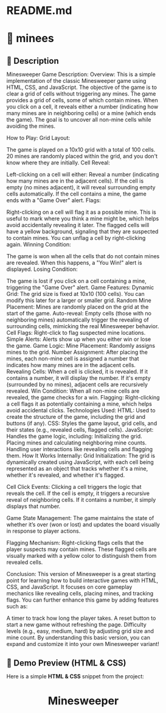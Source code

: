 # README.md
# 🌟 minees

## 📌 Description
Minesweeper Game Description:
Overview: This is a simple implementation of the classic Minesweeper game using HTML, CSS, and JavaScript. The objective of the game is to clear a grid of cells without triggering any mines. The game provides a grid of cells, some of which contain mines. When you click on a cell, it reveals either a number (indicating how many mines are in neighboring cells) or a mine (which ends the game). The goal is to uncover all non-mine cells while avoiding the mines.

How to Play:
Grid Layout:

The game is played on a 10x10 grid with a total of 100 cells.
20 mines are randomly placed within the grid, and you don't know where they are initially.
Cell Reveal:

Left-clicking on a cell will either:
Reveal a number (indicating how many mines are in the adjacent cells).
If the cell is empty (no mines adjacent), it will reveal surrounding empty cells automatically.
If the cell contains a mine, the game ends with a "Game Over" alert.
Flags:

Right-clicking on a cell will flag it as a possible mine. This is useful to mark where you think a mine might be, which helps avoid accidentally revealing it later.
The flagged cells will have a yellow background, signaling that they are suspected to contain mines.
You can unflag a cell by right-clicking again.
Winning Condition:

The game is won when all the cells that do not contain mines are revealed.
When this happens, a "You Win!" alert is displayed.
Losing Condition:

The game is lost if you click on a cell containing a mine, triggering the "Game Over" alert.
Game Features:
Dynamic Grid: The grid size is fixed at 10x10 (100 cells). You can modify this later for a larger or smaller grid.
Random Mine Placement: Mines are randomly placed on the grid at the start of the game.
Auto-reveal: Empty cells (those with no neighboring mines) automatically trigger the revealing of surrounding cells, mimicking the real Minesweeper behavior.
Cell Flags: Right-click to flag suspected mine locations.
Simple Alerts: Alerts show up when you either win or lose the game.
Game Logic:
Mine Placement: Randomly assigns mines to the grid.
Number Assignment: After placing the mines, each non-mine cell is assigned a number that indicates how many mines are in the adjacent cells.
Revealing Cells: When a cell is clicked, it is revealed. If it contains a number, it will display the number. If it's empty (surrounded by no mines), adjacent cells are recursively revealed.
Win Condition: When all non-mine cells are revealed, the game checks for a win.
Flagging: Right-clicking a cell flags it as potentially containing a mine, which helps avoid accidental clicks.
Technologies Used:
HTML: Used to create the structure of the game, including the grid and buttons (if any).
CSS: Styles the game layout, grid cells, and their states (e.g., revealed cells, flagged cells).
JavaScript: Handles the game logic, including:
Initializing the grid.
Placing mines and calculating neighboring mine counts.
Handling user interactions like revealing cells and flagging them.
How It Works Internally:
Grid Initialization: The grid is dynamically created using JavaScript, with each cell being represented as an object that tracks whether it's a mine, whether it's revealed, and whether it's flagged.

Cell Click Events: Clicking a cell triggers the logic that reveals the cell. If the cell is empty, it triggers a recursive reveal of neighboring cells. If it contains a number, it simply displays that number.

Game State Management: The game maintains the state of whether it’s over (won or lost) and updates the board visually in response to player actions.

Flagging Mechanism: Right-clicking flags cells that the player suspects may contain mines. These flagged cells are visually marked with a yellow color to distinguish them from revealed cells.

Conclusion:
This version of Minesweeper is a great starting point for learning how to build interactive games with HTML, CSS, and JavaScript. It focuses on core gameplay mechanics like revealing cells, placing mines, and tracking flags. You can further enhance this game by adding features such as:

A timer to track how long the player takes.
A reset button to start a new game without refreshing the page.
Difficulty levels (e.g., easy, medium, hard) by adjusting grid size and mine count.
By understanding this basic version, you can expand and customize it into your own Minesweeper variant!

## 🎨 Demo Preview (HTML & CSS)
Here is a simple **HTML & CSS** snippet from the project:

<!DOCTYPE html>
<html lang="en">
<head>
  <meta charset="UTF-8">
  <meta name="viewport" content="width=device-width, initial-scale=1.0">
  <title>Minesweeper Game</title>
  <style>
    /* Reset styles */
    * {
      margin: 0;
      padding: 0;
      box-sizing: border-box;
    }

    body {
      font-family: Arial, sans-serif;
      display: flex;
      justify-content: center;
      align-items: center;
      height: 100vh;
      background-color: #f1f1f1;
    }

    .game-container {
      text-align: center;
    }

    .grid {
      display: grid;
      grid-template-columns: repeat(10, 30px);
      grid-template-rows: repeat(10, 30px);
      gap: 5px;
      margin: 0 auto;
    }

    .cell {
      width: 30px;
      height: 30px;
      background-color: #ddd;
      display: flex;
      justify-content: center;
      align-items: center;
      font-size: 14px;
      cursor: pointer;
      border: 1px solid #bbb;
    }

    .cell.revealed {
      background-color: #f9f9f9;
    }

    .cell.mine {
      background-color: red;
    }

    .cell.flag {
      background-color: yellow;
    }

    .cell.number {
      font-weight: bold;
    }
  </style>
</head>
<body>
  <div class="game-container">
    <h1>Minesweeper</h1>
    <div class="grid">
      <!-- Grid cells will be dynamically generated here -->
    </div>
  </div>

  <script>
    // Configuration of the game grid
    const gridSize = 10; // 10x10 grid
    const mineCount = 20; // Number of mines

    // Elements
    const gridContainer = document.querySelector('.grid');

    // Game state
    let grid = [];
    let revealedCells = 0;
    let gameOver = false;

    // Initialize the game
    function initGame() {
      grid = createEmptyGrid(gridSize);
      placeMines(grid, mineCount);
      updateNumbers(grid);
      renderGrid(grid);
    }

    // Create a grid with empty cells
    function createEmptyGrid(size) {
      const grid = [];
      for (let row = 0; row < size; row++) {
        const newRow = [];
        for (let col = 0; col < size; col++) {
          newRow.push({
            isMine: false,
            revealed: false,
            flagged: false,
            neighboringMines: 0,
          });
        }
        grid.push(newRow);
      }
      return grid;
    }

    // Place mines randomly
    function placeMines(grid, count) {
      let minesPlaced = 0;
      while (minesPlaced < count) {
        const row = Math.floor(Math.random() * gridSize);
        const col = Math.floor(Math.random() * gridSize);

        if (!grid[row][col].isMine) {
          grid[row][col].isMine = true;
          minesPlaced++;
        }
      }
    }

    // Update the numbers (how many mines around each cell)
    function updateNumbers(grid) {
      for (let row = 0; row < gridSize; row++) {
        for (let col = 0; col < gridSize; col++) {
          if (grid[row][col].isMine) continue;

          let mineCount = 0;
          for (let r = -1; r <= 1; r++) {
            for (let c = -1; c <= 1; c++) {
              const newRow = row + r;
              const newCol = col + c;
              if (newRow >= 0 && newRow < gridSize && newCol >= 0 && newCol < gridSize) {
                if (grid[newRow][newCol].isMine) {
                  mineCount++;
                }
              }
            }
          }
          grid[row][col].neighboringMines = mineCount;
        }
      }
    }

    // Render the grid in the HTML
    function renderGrid(grid) {
      gridContainer.innerHTML = ''; // Clear the grid

      for (let row = 0; row < gridSize; row++) {
        for (let col = 0; col < gridSize; col++) {
          const cell = document.createElement('div');
          cell.classList.add('cell');
          cell.dataset.row = row;
          cell.dataset.col = col;

          // Add click event listener for each cell
          cell.addEventListener('click', () => handleCellClick(row, col));

          // Add right-click flag functionality
          cell.addEventListener('contextmenu', (e) => {
            e.preventDefault();
            handleCellFlag(row, col);
          });

          gridContainer.appendChild(cell);
        }
      }
    }

    // Handle left-click on a cell
    function handleCellClick(row, col) {
      if (gameOver || grid[row][col].revealed || grid[row][col].flagged) return;

      const cell = grid[row][col];
      const cellElement = document.querySelector(`[data-row="${row}"][data-col="${col}"]`);

      // If it's a mine, game over
      if (cell.isMine) {
        cellElement.classList.add('mine');
        alert('Game Over! You hit a mine.');
        gameOver = true;
        return;
      }

      revealCell(row, col);
    }

    // Handle right-click flag on a cell
    function handleCellFlag(row, col) {
      if (gameOver || grid[row][col].revealed) return;

      const cell = grid[row][col];
      const cellElement = document.querySelector(`[data-row="${row}"][data-col="${col}"]`);

      if (cell.flagged) {
        cell.flagged = false;
        cellElement.classList.remove('flag');
      } else {
        cell.flagged = true;
        cellElement.classList.add('flag');
      }
    }

    // Reveal a cell and its neighbors if it's empty
    function revealCell(row, col) {
      const cell = grid[row][col];
      const cellElement = document.querySelector(`[data-row="${row}"][data-col="${col}"]`);

      if (cell.revealed) return;

      cell.revealed = true;
      revealedCells++;
      cellElement.classList.add('revealed');

      if (cell.neighboringMines > 0) {
        cellElement.classList.add('number');
        cellElement.textContent = cell.neighboringMines;
      } else {
        // Recursively reveal neighboring cells
        for (let r = -1; r <= 1; r++) {
          for (let c = -1; c <= 1; c++) {
            const newRow = row + r;
            const newCol = col + c;
            if (newRow >= 0 && newRow < gridSize && newCol >= 0 && newCol < gridSize) {
              revealCell(newRow, newCol);
            }
          }
        }
      }

      // Check if the game is won
      if (revealedCells === gridSize * gridSize - mineCount) {
        alert('You Win!');
        gameOver = true;
      }
    }

    // Start a new game
    initGame();
  </script>
</body>
</html>
